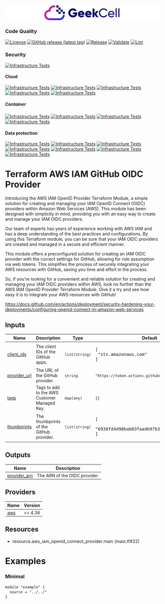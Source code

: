 <!-- BEGIN_TF_DOCS -->
[![Geek Cell GmbH](https://raw.githubusercontent.com/geekcell/template-terraform-module/main/docs/assets/logo.svg)](https://www.geekcell.io/)

### Code Quality
[![License](https://img.shields.io/github/license/geekcell/terraform-aws-iam-github-oidc-provider)](https://github.com/geekcell/terraform-aws-iam-github-oidc-provider/blob/master/LICENSE)
[![GitHub release (latest tag)](https://img.shields.io/github/v/release/geekcell/terraform-aws-iam-github-oidc-provider?logo=github&sort=semver)](https://github.com/geekcell/terraform-aws-iam-github-oidc-provider/releases)
[![Release](https://github.com/geekcell/terraform-aws-iam-github-oidc-provider/actions/workflows/release.yaml/badge.svg)](https://github.com/geekcell/terraform-aws-iam-github-oidc-provider/actions/workflows/release.yaml)
[![Validate](https://github.com/geekcell/terraform-aws-iam-github-oidc-provider/actions/workflows/validate.yaml/badge.svg)](https://github.com/geekcell/terraform-aws-iam-github-oidc-provider/actions/workflows/validate.yaml)
[![Lint](https://github.com/geekcell/terraform-aws-iam-github-oidc-provider/actions/workflows/linter.yaml/badge.svg)](https://github.com/geekcell/terraform-aws-iam-github-oidc-provider/actions/workflows/linter.yaml)

### Security
[![Infrastructure Tests](https://www.bridgecrew.cloud/badges/github/geekcell/terraform-aws-iam-github-oidc-provider/general)](https://www.bridgecrew.cloud/link/badge?vcs=github&fullRepo=geekcell%2Fterraform-aws-iam-github-oidc-provider&benchmark=INFRASTRUCTURE+SECURITY)

#### Cloud
[![Infrastructure Tests](https://www.bridgecrew.cloud/badges/github/geekcell/terraform-aws-iam-github-oidc-provider/cis_aws)](https://www.bridgecrew.cloud/link/badge?vcs=github&fullRepo=geekcell%2Fterraform-aws-iam-github-oidc-provider&benchmark=CIS+AWS+V1.2)
[![Infrastructure Tests](https://www.bridgecrew.cloud/badges/github/geekcell/terraform-aws-iam-github-oidc-provider/cis_aws_13)](https://www.bridgecrew.cloud/link/badge?vcs=github&fullRepo=geekcell%2Fterraform-aws-iam-github-oidc-provider&benchmark=CIS+AWS+V1.3)
[![Infrastructure Tests](https://www.bridgecrew.cloud/badges/github/geekcell/terraform-aws-iam-github-oidc-provider/cis_azure)](https://www.bridgecrew.cloud/link/badge?vcs=github&fullRepo=geekcell%2Fterraform-aws-iam-github-oidc-provider&benchmark=CIS+AZURE+V1.1)
[![Infrastructure Tests](https://www.bridgecrew.cloud/badges/github/geekcell/terraform-aws-iam-github-oidc-provider/cis_azure_13)](https://www.bridgecrew.cloud/link/badge?vcs=github&fullRepo=geekcell%2Fterraform-aws-iam-github-oidc-provider&benchmark=CIS+AZURE+V1.3)
[![Infrastructure Tests](https://www.bridgecrew.cloud/badges/github/geekcell/terraform-aws-iam-github-oidc-provider/cis_gcp)](https://www.bridgecrew.cloud/link/badge?vcs=github&fullRepo=geekcell%2Fterraform-aws-iam-github-oidc-provider&benchmark=CIS+GCP+V1.1)

##### Container
[![Infrastructure Tests](https://www.bridgecrew.cloud/badges/github/geekcell/terraform-aws-iam-github-oidc-provider/cis_kubernetes_16)](https://www.bridgecrew.cloud/link/badge?vcs=github&fullRepo=geekcell%2Fterraform-aws-iam-github-oidc-provider&benchmark=CIS+KUBERNETES+V1.6)
[![Infrastructure Tests](https://www.bridgecrew.cloud/badges/github/geekcell/terraform-aws-iam-github-oidc-provider/cis_eks_11)](https://www.bridgecrew.cloud/link/badge?vcs=github&fullRepo=geekcell%2Fterraform-aws-iam-github-oidc-provider&benchmark=CIS+EKS+V1.1)
[![Infrastructure Tests](https://www.bridgecrew.cloud/badges/github/geekcell/terraform-aws-iam-github-oidc-provider/cis_gke_11)](https://www.bridgecrew.cloud/link/badge?vcs=github&fullRepo=geekcell%2Fterraform-aws-iam-github-oidc-provider&benchmark=CIS+GKE+V1.1)
[![Infrastructure Tests](https://www.bridgecrew.cloud/badges/github/geekcell/terraform-aws-iam-github-oidc-provider/cis_kubernetes)](https://www.bridgecrew.cloud/link/badge?vcs=github&fullRepo=geekcell%2Fterraform-aws-iam-github-oidc-provider&benchmark=CIS+KUBERNETES+V1.5)

#### Data protection
[![Infrastructure Tests](https://www.bridgecrew.cloud/badges/github/geekcell/terraform-aws-iam-github-oidc-provider/soc2)](https://www.bridgecrew.cloud/link/badge?vcs=github&fullRepo=geekcell%2Fterraform-aws-iam-github-oidc-provider&benchmark=SOC2)
[![Infrastructure Tests](https://www.bridgecrew.cloud/badges/github/geekcell/terraform-aws-iam-github-oidc-provider/pci)](https://www.bridgecrew.cloud/link/badge?vcs=github&fullRepo=geekcell%2Fterraform-aws-iam-github-oidc-provider&benchmark=PCI-DSS+V3.2)
[![Infrastructure Tests](https://www.bridgecrew.cloud/badges/github/geekcell/terraform-aws-iam-github-oidc-provider/pci_dss_v321)](https://www.bridgecrew.cloud/link/badge?vcs=github&fullRepo=geekcell%2Fterraform-aws-iam-github-oidc-provider&benchmark=PCI-DSS+V3.2.1)
[![Infrastructure Tests](https://www.bridgecrew.cloud/badges/github/geekcell/terraform-aws-iam-github-oidc-provider/iso)](https://www.bridgecrew.cloud/link/badge?vcs=github&fullRepo=geekcell%2Fterraform-aws-iam-github-oidc-provider&benchmark=ISO27001)
[![Infrastructure Tests](https://www.bridgecrew.cloud/badges/github/geekcell/terraform-aws-iam-github-oidc-provider/nist)](https://www.bridgecrew.cloud/link/badge?vcs=github&fullRepo=geekcell%2Fterraform-aws-iam-github-oidc-provider&benchmark=NIST-800-53)
[![Infrastructure Tests](https://www.bridgecrew.cloud/badges/github/geekcell/terraform-aws-iam-github-oidc-provider/hipaa)](https://www.bridgecrew.cloud/link/badge?vcs=github&fullRepo=geekcell%2Fterraform-aws-iam-github-oidc-provider&benchmark=HIPAA)
[![Infrastructure Tests](https://www.bridgecrew.cloud/badges/github/geekcell/terraform-aws-iam-github-oidc-provider/fedramp_moderate)](https://www.bridgecrew.cloud/link/badge?vcs=github&fullRepo=geekcell%2Fterraform-aws-iam-github-oidc-provider&benchmark=FEDRAMP+%28MODERATE%29)

# Terraform AWS IAM GitHub OIDC Provider

Introducing the AWS IAM OpenID Provider Terraform Module, a simple solution for creating and managing your IAM
OpenID Connect (OIDC) providers within Amazon Web Services (AWS). This module has been designed with simplicity in
mind, providing you with an easy way to create and manage your IAM OIDC providers.

Our team of experts has years of experience working with AWS IAM and has a deep understanding of the best practices
and configurations. By using this Terraform module, you can be sure that your IAM OIDC providers are created and
managed in a secure and efficient manner.

This module offers a preconfigured solution for creating an IAM OIDC provider with the correct settings for GitHub,
allowing for role assumption via web tokens. This simplifies the process of securely integrating your AWS resources
with GitHub, saving you time and effort in the process.

So, if you're looking for a convenient and reliable solution for creating and managing your IAM OIDC providers
within AWS, look no further than the AWS IAM OpenID Provider Terraform Module. Give it a try and see how easy it is
to integrate your AWS resources with GitHub!

https://docs.github.com/en/actions/deployment/security-hardening-your-deployments/configuring-openid-connect-in-amazon-web-services

## Inputs

| Name | Description | Type | Default | Required |
|------|-------------|------|---------|:--------:|
| <a name="input_client_ids"></a> [client\_ids](#input\_client\_ids) | The client IDs of the GitHub apps. | `list(string)` | <pre>[<br>  "sts.amazonaws.com"<br>]</pre> | no |
| <a name="input_provider_url"></a> [provider\_url](#input\_provider\_url) | The URL of the GitHub provider. | `string` | `"https://token.actions.githubusercontent.com"` | no |
| <a name="input_tags"></a> [tags](#input\_tags) | Tags to add to the AWS Customer Managed Key. | `map(any)` | `{}` | no |
| <a name="input_thumbprints"></a> [thumbprints](#input\_thumbprints) | The thumbprints of the GitHub provider. | `list(string)` | <pre>[<br>  "6938fd4d98bab03faadb97b34396831e3780aea1"<br>]</pre> | no |

## Outputs

| Name | Description |
|------|-------------|
| <a name="output_provider_arn"></a> [provider\_arn](#output\_provider\_arn) | The ARN of the OIDC provider. |

## Providers

| Name | Version |
|------|---------|
| <a name="provider_aws"></a> [aws](#provider\_aws) | >= 4.36 |

## Resources

- resource.aws_iam_openid_connect_provider.main (main.tf#22)

# Examples
### Minimal
```hcl
module "example" {
  source = "../../"
}
```
<!-- END_TF_DOCS -->
